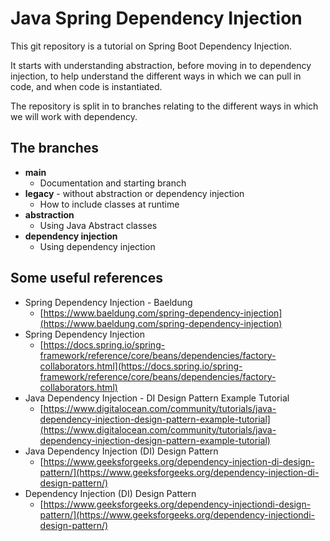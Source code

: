 # Java Spring Dependency Injection

This git repository is a tutorial on Spring Boot Dependency Injection.

It starts with understanding abstraction, before moving in to dependency injection, to help understand the different ways in which we can pull in code, and when code is instantiated.

The repository is split in to branches relating to the different ways in which we will work with dependency.

## The branches

*   **main**
    *   Documentation and starting branch
*   **legacy** - without abstraction or dependency injection
    *   How to include classes at runtime
*   **abstraction**
    *   Using Java Abstract classes
*   **dependency injection**
    *   Using dependency injection

## Some useful references

*   Spring Dependency Injection - Baeldung
    *   [https://www.baeldung.com/spring-dependency-injection](https://www.baeldung.com/spring-dependency-injection)
*   Spring Dependency Injection
    *   [https://docs.spring.io/spring-framework/reference/core/beans/dependencies/factory-collaborators.html](https://docs.spring.io/spring-framework/reference/core/beans/dependencies/factory-collaborators.html)  
*   Java Dependency Injection - DI Design Pattern Example Tutorial
    *   [https://www.digitalocean.com/community/tutorials/java-dependency-injection-design-pattern-example-tutorial](https://www.digitalocean.com/community/tutorials/java-dependency-injection-design-pattern-example-tutorial)
*   Java Dependency Injection (DI) Design Pattern
    *   [https://www.geeksforgeeks.org/dependency-injection-di-design-pattern/](https://www.geeksforgeeks.org/dependency-injection-di-design-pattern/)
*   Dependency Injection (DI) Design Pattern
    *   [https://www.geeksforgeeks.org/dependency-injectiondi-design-pattern/](https://www.geeksforgeeks.org/dependency-injectiondi-design-pattern/)